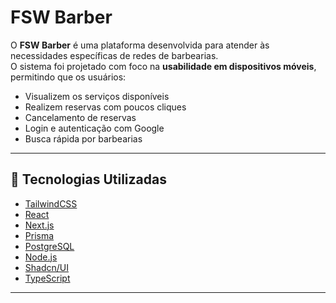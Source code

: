 #  FSW Barber

O **FSW Barber** é uma plataforma desenvolvida para atender às necessidades específicas de redes de barbearias.  
O sistema foi projetado com foco na **usabilidade em dispositivos móveis**, permitindo que os usuários:

- Visualizem os serviços disponíveis  
- Realizem reservas com poucos cliques
- Cancelamento de reservas
- Login e autenticação com Google
- Busca rápida por barbearias
---

## 🚀 Tecnologias Utilizadas

- [TailwindCSS](https://tailwindcss.com/)  
- [React](https://react.dev/)  
- [Next.js](https://nextjs.org/)  
- [Prisma](https://www.prisma.io/)  
- [PostgreSQL](https://www.postgresql.org/)  
- [Node.js](https://nodejs.org/)  
- [Shadcn/UI](https://ui.shadcn.com/)  
- [TypeScript](https://www.typescriptlang.org/)  

---


